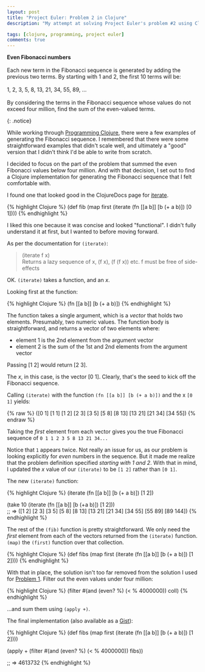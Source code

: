 ```yaml
---
layout: post
title: "Project Euler: Problem 2 in Clojure"
description: "My attempt at solving Project Euler's problem #2 using Clojure"

tags: [clojure, programming, project euler]
comments: true
---
```


<p>
<b>Even Fibonacci numbers</b>
<br /><br />
Each new term in the Fibonacci sequence is generated by adding the previous two terms. By starting with 1 and 2, the first 10 terms will be:  
<br /><br />
1, 2, 3, 5, 8, 13, 21, 34, 55, 89, ...    
<br /><br />
By considering the terms in the Fibonacci sequence whose values do not exceed four million, find the sum of the even-valued terms.
</p>
{: .notice}

While working through [Programming Clojure](http://pragprog.com/book/shcloj/programming-clojure), there were a few examples of generating the Fibonacci sequence. I remembered that there were some straightforward examples that didn't scale well, and ultimately a "good" version that I didn't think I'd be able to write from scratch.

I decided to focus on the part of the problem that summed the even Fibonacci values below four million. And with that decision, I set out to find a Clojure implementation for generating the Fibonacci sequence that I felt comfortable with.

I found one that looked good in the ClojureDocs page for [iterate](http://clojuredocs.org/clojure_core/clojure.core/iterate).

{% highlight Clojure %}
(def fib (map first (iterate (fn [[a b]] [b (+ a b)]) [0 1])))
{% endhighlight %}

I liked this one because it was concise and looked "functional". I didn't fully understand it at first, but I wanted to before moving forward. 

As per the documentation for `(iterate)`:

> (iterate f x)  
Returns a lazy sequence of x, (f x), (f (f x)) etc. f must be free of side-effects

OK. `(iterate)` takes a function, and an _x_. 
 
Looking first at the function:

{% highlight Clojure %}
(fn [[a b]] [b (+ a b)])
{% endhighlight %}

The function takes a single argument, which is a _vector_ that holds two elements. Presumably, two numeric values. The function body is straightforward, and returns a vector of two elements where:

- element 1 is the 2nd element from the argument vector
- element 2 is the sum of the 1st and 2nd elements from the argument vector

Passing [1 2] would return [2 3].

The _x_, in this case, is the vector [0 1]. Clearly, that's the seed to kick off the Fibonacci sequence. 

Calling `(iterate)` with the function `(fn [[a b]] [b (+ a b)])` and the x `[0 1]` yields:

{% raw %}
    ([0 1] [1 1] [1 2] [2 3] [3 5] [5 8] [8 13] [13 21] [21 34] [34 55])
{% endraw %}

Taking the _first_ element from each vector gives you the true Fibonacci sequence of `0 1 1 2 3 5 8 13 21 34...`

Notice that `1` appears twice. Not really an issue for us, as our problem is looking explicitly for _even_ numbers in the sequence. But it made me realize that the problem definition specified _starting with 1 and 2_. With that in mind, I updated the _x_ value of our `(iterate)` to be `[1 2]` rather than `[0 1]`.

The new `(iterate)` function:

{% highlight Clojure %}
(iterate (fn [[a b]] [b (+ a b)]) [1 2])

(take 10 (iterate (fn [[a b]] [b (+a b)]) [1 2]))  
;; => ([1 2] [2 3] [3 5] [5 8] [8 13] [13 21] [21 34] [34 55] [55 89] [89 144])
{% endhighlight %}

The rest of the `(fib)` function is pretty straightforward. We only need the _first_ element from each of the vectors returned from the `(iterate)` function. `(map)` the `(first)` function over that collection.

{% highlight Clojure %}
(def fibs (map first (iterate (fn [[a b]] [b (+ a b)]) [1 2])))
{% endhighlight %}

With that in place, the solution isn't too far removed from the solution I used for [Problem 1](/2014/09/10-clojure-project-euler-001). Filter out the even values under four million:

{% highlight Clojure %}
(filter #(and (even? %) (< % 4000000)) coll)
{% endhighlight %}

...and sum them using `(apply +)`.

The final implementation (also available as a [Gist](https://gist.github.com/charliegriefer/37aaf467ab2942bb2757)):

{% highlight Clojure %}
(def fibs (map first (iterate (fn [[a b]] [b (+ a b)]) [1 2])))

(apply + (filter #(and (even? %) (< % 4000000)) fibs))

;; => 4613732
{% endhighlight %}
